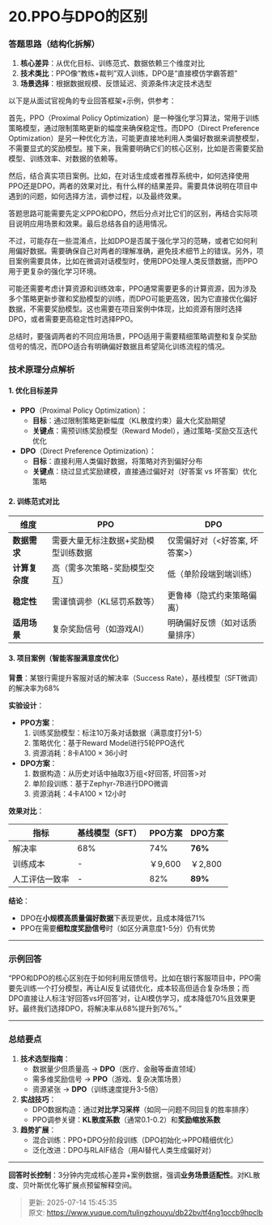 # 20.PPO与DPO的区别

### **答题思路（结构化拆解）**
1. **核心差异**：从优化目标、训练范式、数据依赖三个维度对比  
2. **技术类比**：PPO像“教练+裁判”双人训练，DPO是“直接模仿学霸答题”  
3. **场景选择**：根据数据规模、反馈延迟、资源条件决定技术选型

以下是从面试官视角的专业回答框架+示例，供参考：

首先，PPO（Proximal Policy Optimization）是一种强化学习算法，常用于训练策略模型，通过限制策略更新的幅度来确保稳定性。而DPO（Direct Preference Optimization）是另一种优化方法，可能更直接地利用人类偏好数据来调整模型，不需要显式的奖励模型。接下来，我需要明确它们的核心区别，比如是否需要奖励模型、训练效率、对数据的依赖等。

然后，结合真实项目案例。比如，在对话生成或者推荐系统中，如何选择使用PPO还是DPO，两者的效果对比，有什么样的结果差异。需要具体说明在项目中遇到的问题，如何选择方法，调参过程，以及最终效果。

答题思路可能需要先定义PPO和DPO，然后分点对比它们的区别，再结合实际项目说明应用场景和效果。最后总结各自的适用情况。

不过，可能存在一些混淆点，比如DPO是否属于强化学习的范畴，或者它如何利用偏好数据。需要确保自己对两者的理解准确，避免技术细节上的错误。另外，项目案例需要具体，比如在微调对话模型时，使用DPO处理人类反馈数据，而PPO用于更复杂的强化学习环境。

可能还需要考虑计算资源和训练效率，PPO通常需要更多的计算资源，因为涉及多个策略更新步骤和奖励模型的训练，而DPO可能更高效，因为它直接优化偏好数据，不需要奖励模型。这也需要在项目案例中体现，比如资源有限时选择DPO，或者需要更高稳定性时选择PPO。

总结时，要强调两者的不同应用场景，PPO适用于需要精细策略调整和复杂奖励信号的情况，而DPO适合有明确偏好数据且希望简化训练流程的情况。

### **技术原理分点解析**
#### **1. 优化目标差异**
+ **PPO**（Proximal Policy Optimization）：  
    - **目标**：通过限制策略更新幅度（KL散度约束）最大化奖励期望  
    - **关键点**：需预训练奖励模型（Reward Model），通过策略-奖励交互迭代优化
+ **DPO**（Direct Preference Optimization）：  
    - **目标**：直接利用人类偏好数据，将策略对齐到偏好分布  
    - **关键点**：绕过显式奖励建模，直接通过偏好对（好答案 vs 坏答案）优化策略

#### **2. 训练范式对比**
| **维度** | **PPO** | **DPO** |
| --- | --- | --- |
| **数据需求** | 需要大量无标注数据+奖励模型训练数据 | 仅需偏好对（<好答案, 坏答案>） |
| **计算复杂度** | 高（需多次策略-奖励模型交互） | 低（单阶段端到端训练） |
| **稳定性** | 需谨慎调参（KL惩罚系数等） | 更鲁棒（隐式约束策略偏离） |
| **适用场景** | 复杂奖励信号（如游戏AI） | 明确偏好反馈（如对话质量排序） |


#### **3. 项目案例（智能客服满意度优化）**
**背景**：某银行需提升客服对话的解决率（Success Rate），基线模型（SFT微调）的解决率为68%  

**实验设计**：  

+ **PPO方案**：  
    1. 训练奖励模型：标注10万条对话数据（满意度打分1-5）  
    2. 策略优化：基于Reward Model进行5轮PPO迭代  
    3. 资源消耗：8卡A100 × 36小时
+ **DPO方案**：  
    1. 数据构造：从历史对话中抽取3万组<好回答, 坏回答>对  
    2. 单阶段训练：基于Zephyr-7B进行DPO微调  
    3. 资源消耗：4卡A100 × 12小时

**效果对比**：  

| **指标** | 基线模型（SFT） | **PPO方案** | **DPO方案** |
| --- | --- | --- | --- |
| 解决率 | 68% | 74% | **76%** |
| 训练成本 | - | ￥9,600 | ￥2,800 |
| 人工评估一致率 | - | 82% | **89%** |


**结论**：  

+ DPO在**小规模高质量偏好数据**下表现更优，且成本降低71%  
+ PPO在需要**细粒度奖励信号**时（如区分满意度1-5分）仍有优势

---

### **示例回答**
“PPO和DPO的核心区别在于如何利用反馈信号。比如在银行客服项目中，PPO需要先训练一个打分模型，再让AI反复试错优化，成本较高但适合复杂场景；而DPO直接让人标注‘好回答vs坏回答’对，让AI模仿学习，成本降低70%且效果更好。最终我们选择DPO，将解决率从68%提升到76%。”

---

### **总结要点**
1. **技术选型指南**：  
    - 数据量少但质量高 → **DPO**（医疗、金融等垂直领域）  
    - 需多维奖励信号 → **PPO**（游戏、复杂决策场景）  
    - 资源紧张 → **DPO**（训练速度提升3-5倍）
2. **实战技巧**：  
    - DPO数据构造：通过**对比学习采样**（如同一问题不同回复的胜率排序）  
    - PPO调参关键：**KL散度系数**（通常0.1-0.2）和**奖励缩放系数**
3. **趋势扩展**：  
    - 混合训练：PPO+DPO分阶段训练（DPO初始化→PPO精细优化）  
    - 泛化改进：DPO与RLAIF结合（用AI替代人类生成偏好对）

---

**回答时长控制**：3分钟内完成核心差异+案例数据，强调**业务场景适配性**。对KL散度、贝叶斯优化等扩展点预留解释空间。



> 更新: 2025-07-14 15:45:35  
> 原文: <https://www.yuque.com/tulingzhouyu/db22bv/tf4ng1pccb9hpclb>
